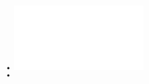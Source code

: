 - ![pdfcoffee.com_algorithmic-and-high-frequency-trading-pdf-free.pdf](../assets/pdfcoffee.com_algorithmic-and-high-frequency-trading-pdf-free_1702457316725_0.pdf)
-
